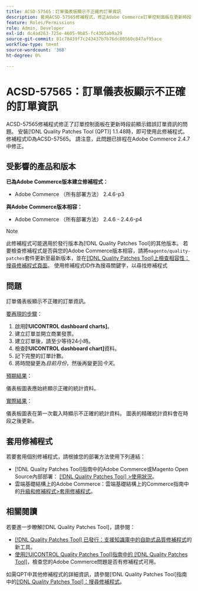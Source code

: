 ```yaml
---
title: ACSD-57565：訂單儀表板顯示不正確的訂單資訊
description: 套用ACSD-57565修補程式，修正Adobe Commerce訂單控制面板在更新時段前顯示錯誤訂單資訊的問題。
feature: Roles/Permissions
role: Admin, Developer
exl-id: dc4ad263-725e-4605-9b85-fc4305ab9a29
source-git-commit: 81c78439f7c243437b7b76dc80560c847af95ace
workflow-type: tm+mt
source-wordcount: '368'
ht-degree: 0%

---
```


# ACSD-57565：訂單儀表板顯示不正確的訂單資訊

ACSD-57565修補程式修正了訂單控制面板在更新時段前顯示錯誤訂單資訊的問題。 安裝[!DNL Quality Patches Tool (QPT)] 1.1.48時，即可使用此修補程式。 修補程式ID為ACSD-57565。 請注意，此問題已排程在Adobe Commerce 2.4.7中修正。

## 受影響的產品和版本

**已為Adobe Commerce版本建立修補程式：**

* Adobe Commerce （所有部署方法） 2.4.6-p3

**與Adobe Commerce版本相容：**

* Adobe Commerce （所有部署方法） 2.4.6 - 2.4.6-p4

>[!NOTE]
>
>此修補程式可能適用於發行版本為[!DNL Quality Patches Tool]的其他版本。 若要檢查修補程式是否與您的Adobe Commerce版本相容，請將`magento/quality-patches`套件更新至最新版本，並在[[!DNL Quality Patches Tool]上檢查相容性：搜尋修補程式頁面](https://experienceleague.adobe.com/tools/commerce-quality-patches/index.html?lang=zh-Hant)。 使用修補程式ID作為搜尋關鍵字，以尋找修補程式

## 問題

訂單儀表板顯示不正確的訂單資訊。

<u>要再現的步驟</u>：

1. 啟用&#x200B;**[!UICONTROL dashboard charts]**。
1. 建立訂單並開立商業發票。
1. 建立訂單後，請至少等待24小時。
1. 檢查&#x200B;**[!UICONTROL dashboard chart]**&#x200B;資料。
1. 記下完整的訂單計數。
1. 將時間變更為&#x200B;*目前月份*，然後再變更回&#x200B;*今天*。

<u>預期結果</u>：

儀表板圖表應始終顯示正確的統計資料。

<u>實際結果</u>：

儀表板圖表在第一次載入時顯示不正確的統計資料。 圖表的精確統計資料會在時段之後更新。

## 套用修補程式

若要套用個別修補程式，請根據您的部署方法使用下列連結：

* [!DNL Quality Patches Tool]指南中的Adobe Commerce或Magento Open Source內部部署： [[!DNL Quality Patches Tool] >使用狀況](/help/tools/quality-patches-tool/usage.md)。
* 雲端基礎結構上的Adobe Commerce：雲端基礎結構上的Commerce指南中的[升級和修補程式>套用修補程式](https://experienceleague.adobe.com/docs/commerce-cloud-service/user-guide/develop/upgrade/apply-patches.html?lang=zh-Hant)。

## 相關閱讀

若要進一步瞭解[!DNL Quality Patches Tool]，請參閱：

* [[!DNL Quality Patches Tool] 已發行：支援知識庫中的自助式品質修補程式](https://experienceleague.adobe.com/zh-hant/docs/commerce-knowledge-base/kb/announcements/commerce-announcements/magento-quality-patches-released-new-tool-to-self-serve-quality-patches)的新工具。
* [使用[!UICONTROL Quality Patches Tool]指南中的 [!DNL Quality Patches Tool]](/help/tools/quality-patches-tool/patches-available-in-qpt/check-patch-for-magento-issue-with-magento-quality-patches.md)，檢查您的Adobe Commerce問題是否有修補程式可用。


如需QPT中其他修補程式的詳細資訊，請參閱[!DNL Quality Patches Tool]指南中的[[!DNL Quality Patches Tool]：搜尋修補程式](https://experienceleague.adobe.com/tools/commerce-quality-patches/index.html?lang=zh-Hant)。
